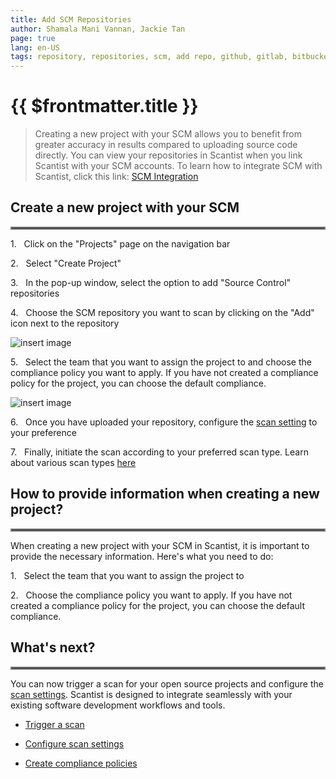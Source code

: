 ```yaml
---
title: Add SCM Repositories
author: Shamala Mani Vannan, Jackie Tan
page: true
lang: en-US
tags: repository, repositories, scm, add repo, github, gitlab, bitbucket
---
```

<ClientOnly>

# {{ $frontmatter.title }}

>Creating a new project with your SCM allows you to benefit from greater accuracy in results compared to uploading source code directly. You can view your repositories in Scantist when you link Scantist with your SCM accounts. To learn how to integrate SCM with Scantist, click this link: [SCM Integration](../Get-Started-with-Scantist/SCM-Integration.md)

## Create a new project with your SCM

<hr style="border:2px solid gray" />

1.&nbsp;&nbsp;&nbsp;Click on the "Projects" page on the navigation bar

2.&nbsp;&nbsp;&nbsp;Select "Create Project" 

3.&nbsp;&nbsp;&nbsp;In the pop-up window, select the option to add "Source Control" repositories 

4.&nbsp;&nbsp;&nbsp;Choose the SCM repository you want to scan by clicking on the "Add" icon next to the repository

![insert image]()
 
5.&nbsp;&nbsp;&nbsp;Select the team that you want to assign the project to and choose the compliance policy you want to apply. If you have not created a compliance policy for the project, you can choose the default compliance. 

![insert image]()

6.&nbsp;&nbsp;&nbsp;Once you have uploaded your repository, configure the [scan setting]() to your preference

7.&nbsp;&nbsp;&nbsp;Finally, initiate the scan according to your preferred scan type. Learn about various scan types [here]()

## How to provide information when creating a new project?

<hr style="border:2px solid gray" />

When creating a new project with your SCM in Scantist, it is important to provide the necessary information. Here's what you need to do: 

1.&nbsp;&nbsp;&nbsp;Select the team that you want to assign the project to

2.&nbsp;&nbsp;&nbsp;Choose the compliance policy you want to apply. If you have not created a compliance policy for the project, you can choose the default compliance. 

## What's next?

<hr style="border:2px solid gray" />

You can now trigger a scan for your open source projects and configure the [scan settings](). Scantist is designed to integrate seamlessly with your existing software development workflows and tools. 

- [Trigger a scan](#)

- [Configure scan settings](#)

- [Create compliance policies](#)

</ClientOnly>